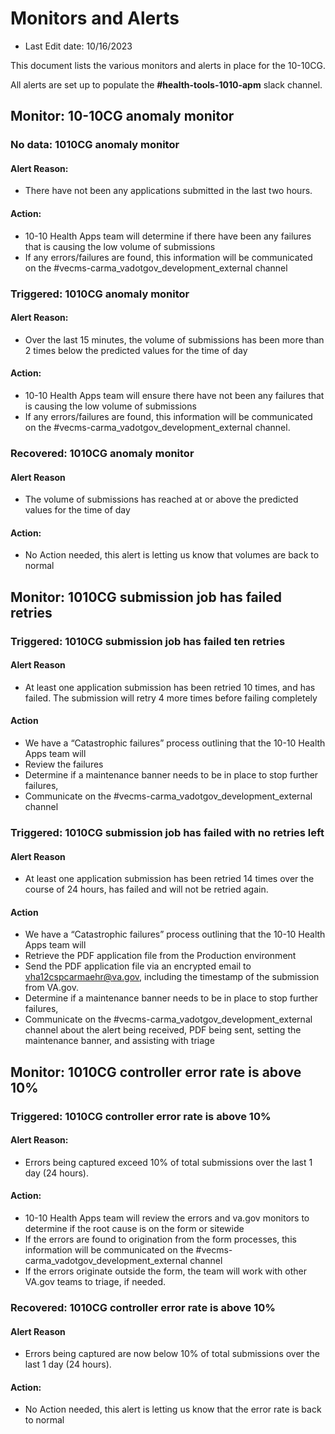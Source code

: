 # Monitors and Alerts
- Last Edit date: 10/16/2023

This document lists the various monitors and alerts in place for the 10-10CG.

All alerts are set up to populate the **#health-tools-1010-apm** slack channel.


## Monitor: 10-10CG anomaly monitor
### No data: 1010CG anomaly monitor
#### Alert Reason:
- There have not been any applications submitted in the last two hours.
#### Action:
- 10-10 Health Apps team will determine if there have been any failures that is causing the low volume of submissions
- If any errors/failures are found, this information will be communicated on the #vecms-carma_vadotgov_development_external channel
### Triggered: 1010CG anomaly monitor
#### Alert Reason:
- Over the last 15 minutes, the volume of submissions has been more than 2 times below the predicted values for the time of day
#### Action:
- 10-10 Health Apps team will ensure there have not been any failures that is causing the low volume of submissions
- If any errors/failures are found, this information will be communicated on the #vecms-carma_vadotgov_development_external channel.
### Recovered: 1010CG anomaly monitor
#### Alert Reason
- The volume of submissions has reached at or above the predicted values for the time of day
#### Action:
- No Action needed, this alert is letting us know that volumes are back to normal
## Monitor: 1010CG submission job has failed retries
### Triggered: 1010CG submission job has failed ten retries
#### Alert Reason
- At least one application submission has been retried 10 times, and has failed.  The submission will retry 4 more times before failing completely
#### Action
- We have a “Catastrophic failures” process outlining that the 10-10 Health Apps team will 
- Review the failures
- Determine if a maintenance banner needs to be in place to stop further failures, 
- Communicate on the #vecms-carma_vadotgov_development_external channel
### Triggered: 1010CG submission job has failed with no retries left
#### Alert Reason
- At least one application submission has been retried 14 times over the course of 24 hours, has failed and will not be retried again.
#### Action
- We have a “Catastrophic failures” process outlining that the 10-10 Health Apps team will 
- Retrieve the PDF application file from the Production environment
- Send the PDF application file via an encrypted email to vha12cspcarmaehr@va.gov, including the timestamp of the submission from VA.gov.
- Determine if a maintenance banner needs to be in place to stop further failures, 
- Communicate on the #vecms-carma_vadotgov_development_external channel about the alert being received, PDF being sent, setting the maintenance banner, and assisting with triage
## Monitor: 1010CG controller error rate is above 10%
### Triggered: 1010CG controller error rate is above 10%
#### Alert Reason:
- Errors being captured exceed 10% of total submissions over the last 1 day (24 hours).
#### Action:
- 10-10 Health Apps team will review the errors and va.gov monitors to determine if the root cause is on the form or sitewide
- If the errors are found to origination from the form processes, this information will be communicated on the #vecms-carma_vadotgov_development_external channel
- If the errors originate outside the form, the team will work with other VA.gov teams to triage, if needed.
### Recovered: 1010CG controller error rate is above 10%
#### Alert Reason
- Errors being captured are now below 10% of total submissions over the last 1 day (24 hours).
#### Action:
- No Action needed, this alert is letting us know that the error rate is back to normal

